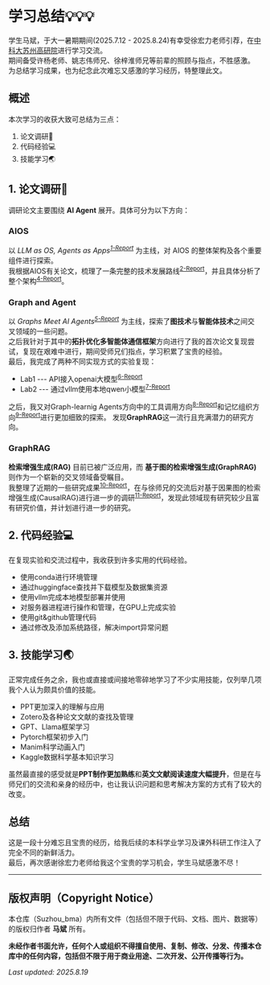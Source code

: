 # 学习总结💡💡💡

学生马斌，于大一暑期期间(2025.7.12 - 2025.8.24)有幸受徐宏力老师引荐，在<u>中科大苏州高研院</u>进行学习交流。  
期间备受许杨老师、姚志伟师兄、徐梓淮师兄等前辈的照顾与指点，不胜感激。  
为总结学习成果，也为纪念此次难忘又感激的学习经历，特整理此文。  

## 概述
本次学习的收获大致可总结为三点：  
1. 论文调研📑
2. 代码经验💻
3. 技能学习🌏

## 1. 论文调研📑
调研论文主要围绕 **AI Agent** 展开。具体可分为以下方向：  

### AIOS
以 *LLM as OS, Agents as Apps<sup>[1-Report](Report_PPTs/1-Report-20250712.pdf)</sup>* 为主线，对 AIOS 的整体架构及各个重要组件进行探索。    
我根据AIOS有关论文，梳理了一条完整的技术发展路线<sup>[2-Report](Report_PPTs/2-Report-20250716.pdf)</sup>，并且具体分析了整个架构<sup>[4-Report](Report_PPTs/4-Report-20250718.pdf)</sup>。

### Graph and Agent
以 *Graphs Meet AI Agents<sup>[5-Report](Report_PPTs/5-Report-20250721-图基智能体综述.pdf)</sup>* 为主线，探索了**图技术**与**智能体技术**之间交叉领域的一些问题。   
之后我针对于其中的**拓扑优化多智能体通信框架**方向进行了我的首次论文复现尝试，复现在艰难中进行，期间受师兄们指点，学习积累了宝贵的经验。  
最后，我完成了两种不同实现方式的实验复现：   
- Lab1 --- API接入openai大模型<sup>[6-Report](Report_PPTs/6-Report-20250723.pdf)</sup>
- Lab2 --- 通过vllm使用本地qwen小模型<sup>[7-Report](Report_PPTs/7-Report-20250725.pdf)</sup>

之后，我又对Graph-learnig Agents方向中的工具调用方向<sup>[8-Report](Report_PPTs/8-Report-20250801-工具调用方向.pdf)</sup>和记忆组织方向<sup>[9-Report](Report_PPTs/9-Report-20250804-记忆组织方向.pdf)</sup>进行更加细致的探索。
发现**GraphRAG**这一流行且充满潜力的研究方向。

### GraphRAG
**检索增强生成(RAG)** 目前已被广泛应用，而 **基于图的检索增强生成(GraphRAG)** 则作为一个崭新的交叉领域备受瞩目。  
我整理了近期的一些研究成果<sup>[10-Report](Report_PPTs/10-Report-20250810-GraphRAG.pdf)</sup>，在与徐师兄的交流后对基于因果图的检索增强生成(CausalRAG)进行进一步的调研<sup>[11-Report](Report_PPTs/11-Report-20250813-RAGandcCausalRAG.pdf)</sup>，发现此领域现有研究较少且富有研究价值，并计划进行进一步的研究。

## 2. 代码经验💻
在复现实验和交流过程中，我收获到许多实用的代码经验。

- 使用conda进行环境管理
- 通过huggingface查找并下载模型及数据集资源
- 使用vllm完成本地模型部署并使用
- 对服务器进程进行操作和管理，在GPU上完成实验
- 使用git&github管理代码
- 通过修改及添加系统路径，解决import异常问题

## 3. 技能学习🌏
正常完成任务之余，我也或直接或间接地零碎地学习了不少实用技能，仅列举几项我个人认为颇具价值的技能。

- PPT更加深入的理解与应用
- Zotero及各种论文文献的查找及管理
- GPT、Llama框架学习
- Pytorch框架初步入门
- Manim科学动画入门
- Kaggle数据科学基本知识学习

虽然最直接的感受就是**PPT制作更加熟练**和**英文文献阅读速度大幅提升**，但是在与师兄们的交流和亲身的经历中，也让我认识问题和思考解决方案的方式有了较大的改变。

## 总结
这是一段十分难忘且宝贵的经历，给我后续的本科学业学习及课外科研工作注入了完全不同的新鲜活力。   
最后，再次感谢徐宏力老师给我这个宝贵的学习机会，学生马斌感激不尽！  


---
## 版权声明（Copyright Notice）
本仓库（Suzhou_bma）内所有文件（包括但不限于代码、文档、图片、数据等）的版权归作者 **马斌** 所有。

**未经作者书面允许，任何个人或组织不得擅自使用、复制、修改、分发、传播本仓库中的任何内容，包括但不限于用于商业用途、二次开发、公开传播等行为。**

*Last updated: 2025.8.19*


